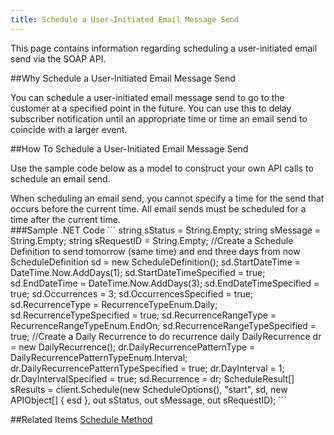```yaml
---
title: Schedule a User-Initiated Email Message Send
---
```

<p>This page contains information  regarding scheduling a user-initiated email send via the SOAP API.</p>

##Why Schedule a User-Initiated Email Message Send
<p>You can schedule a user-initiated email message send to go to the customer at a specified point in the future. You can use this to delay subscriber notification until an appropriate time or time an email send to coincide with a larger event.</p>

##How To Schedule a User-Initiated Email Message Send
<p>Use the sample code below as a model to construct your own API calls to schedule an email send.</p>
<div class="alert">When scheduling an email send, you cannot specify a time for the send that occurs before the current time. All email sends must be scheduled for a time after the current time.</div>
###Sample .NET Code
```
string sStatus = String.Empty;
string sMessage = String.Empty;
string sRequestID = String.Empty;
//Create a Schedule Definition to send tomorrow (same time) and end three days from now
ScheduleDefinition sd = new ScheduleDefinition();
sd.StartDateTime = DateTime.Now.AddDays(1);
sd.StartDateTimeSpecified = true;
sd.EndDateTime = DateTime.Now.AddDays(3);
sd.EndDateTimeSpecified = true;
sd.Occurrences = 3;
sd.OccurrencesSpecified = true;
sd.RecurrenceType = RecurrenceTypeEnum.Daily;
sd.RecurrenceTypeSpecified = true;
sd.RecurrenceRangeType = RecurrenceRangeTypeEnum.EndOn;
sd.RecurrenceRangeTypeSpecified = true;
//Create a Daily Recurrence to do recurrence daily
DailyRecurrence dr = new DailyRecurrence();
dr.DailyRecurrencePatternType = DailyRecurrencePatternTypeEnum.Interval;
dr.DailyRecurrencePatternTypeSpecified = true;
dr.DayInterval = 1;
dr.DayIntervalSpecified = true;
sd.Recurrence = dr;
ScheduleResult[] sResults = client.Schedule(new ScheduleOptions(), "start", sd, new APIObject[] { esd }, out sStatus, out sMessage, out sRequestID);
```

##Related Items
[Schedule Method](schedule.htm)